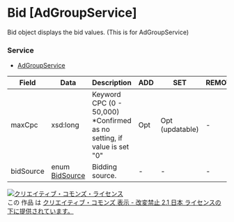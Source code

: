 # Bid [AdGroupService]
Bid object displays the bid values. (This is for AdGroupService)
### Service
+ [AdGroupService](../services/AdGroupService.md)

| Field | Data | Description | ADD | SET | REMOVE | 
|---|---|---|---|---|---|
| maxCpc| xsd:long| Keyword CPC (0 - 50,000)<br>*Confirmed as no setting, if value is set "0"| Opt| Opt<br>                    (updatable)| - |
| bidSource| enum <a href="../data/BidSource.md">BidSource</a>| Bidding source.| -| -| - |
<a rel="license" href="http://creativecommons.org/licenses/by-nd/2.1/jp/"><img alt="クリエイティブ・コモンズ・ライセンス" style="border-width:0" src="https://i.creativecommons.org/l/by-nd/2.1/jp/88x31.png" /></a><br />この 作品 は <a rel="license" href="http://creativecommons.org/licenses/by-nd/2.1/jp/">クリエイティブ・コモンズ 表示 - 改変禁止 2.1 日本 ライセンスの下に提供されています。</a>
